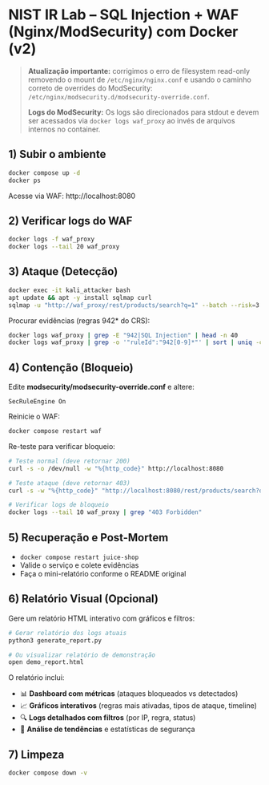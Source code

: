 # NIST IR Lab – SQL Injection + WAF (Nginx/ModSecurity) com Docker (v2)

> **Atualização importante:** corrigimos o erro de filesystem read-only removendo o mount de `/etc/nginx/nginx.conf` 
> e usando o caminho correto de overrides do ModSecurity: `/etc/nginx/modsecurity.d/modsecurity-override.conf`.
> 
> **Logs do ModSecurity:** Os logs são direcionados para stdout e devem ser acessados via `docker logs waf_proxy` 
> ao invés de arquivos internos no container.

## 1) Subir o ambiente
```bash
docker compose up -d
docker ps
```
Acesse via WAF: http://localhost:8080

## 2) Verificar logs do WAF
```bash
docker logs -f waf_proxy
docker logs --tail 20 waf_proxy
```

## 3) Ataque (Detecção)
```bash
docker exec -it kali_attacker bash
apt update && apt -y install sqlmap curl
sqlmap -u "http://waf_proxy/rest/products/search?q=1" --batch --risk=3 --level=5 --dbs
```
Procurar evidências (regras 942* do CRS):
```bash
docker logs waf_proxy | grep -E "942|SQL Injection" | head -n 40
docker logs waf_proxy | grep -o '"ruleId":"942[0-9]*"' | sort | uniq -c | sort -nr
```

## 4) Contenção (Bloqueio)
Edite **modsecurity/modsecurity-override.conf** e altere:
```
SecRuleEngine On
```
Reinicie o WAF:
```bash
docker compose restart waf
```
Re-teste para verificar bloqueio:
```bash
# Teste normal (deve retornar 200)
curl -s -o /dev/null -w "%{http_code}" http://localhost:8080

# Teste ataque (deve retornar 403)
curl -s -w "%{http_code}" "http://localhost:8080/rest/products/search?q=1' UNION SELECT 1,2,3--"

# Verificar logs de bloqueio
docker logs --tail 10 waf_proxy | grep "403 Forbidden"
```

## 5) Recuperação e Post-Mortem
- `docker compose restart juice-shop`
- Valide o serviço e colete evidências
- Faça o mini-relatório conforme o README original

## 6) Relatório Visual (Opcional)
Gere um relatório HTML interativo com gráficos e filtros:
```bash
# Gerar relatório dos logs atuais
python3 generate_report.py

# Ou visualizar relatório de demonstração
open demo_report.html
```

O relatório inclui:
- 📊 **Dashboard com métricas** (ataques bloqueados vs detectados)
- 📈 **Gráficos interativos** (regras mais ativadas, tipos de ataque, timeline)
- 🔍 **Logs detalhados com filtros** (por IP, regra, status)
- 🎯 **Análise de tendências** e estatísticas de segurança

## 7) Limpeza
```bash
docker compose down -v
```
